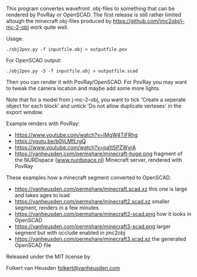 This program convertes wavefront .obj-files to something that can be rendered by PovRay or OpenSCAD.
The first release is still rather limited altough the minecraft obj-files produced by https://github.com/jmc2obj/j-mc-2-obj work quite well.

Usage:

    ./obj2pov.py -f inputfile.obj > outputfile.pov

For OpenSCAD output:

    ./obj2pov.py -S -f inputfile.obj > outputfile.scad

Then you can render it with PovRay/OpenSCAD.
For PovRay you may want to tweak the camera location and maybe add some more lights.

Note that for a model from j-mc-2-obj, you want to tick 'Create a seperate object for each block' and untick 'Do not allow duplicate vertexes' in the export window.

Example renders with PovRay:
* https://www.youtube.com/watch?v=lMgW4TiFRhg
* https://youtu.be/b0ljLMfLrgQ
* https://www.youtube.com/watch?v=pa1t5PZWyrA
* https://vanheusden.com/permshare/minecraft-huge.png  fragment of the NURDspace (www.nurdspace.nl) Minecraft server, rendered with PovRay

These examples how a minecraft segment converted to OpenSCAD.
* https://vanheusden.com/permshare/minecraft.scad.xz  this one is large and takes ages to load
* https://vanheusden.com/permshare/minecraft2.scad.xz  smaller segment, renders in a few minutes
* https://vanheusden.com/permshare/minecraft2-scad.png  how it looks in OpenSCAD
* https://vanheusden.com/permshare/minecraft3-scad.png  larger segment but with occlude enabled in jmc2obj
* https://vanheusden.com/permshare/minecraft3.scad.xz  the generated OpenSCAD file




Released under the MIT license by

Folkert van Heusden <folkert@vanheusden.com>
